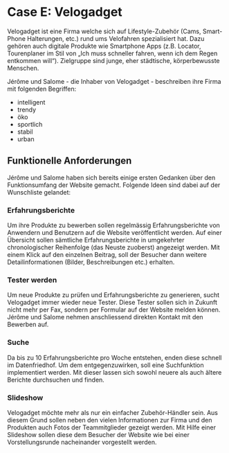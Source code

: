 # Case E: Velogadget
Velogadget ist eine Firma welche sich auf Lifestyle-Zubehör (Cams, Smart-Phone Halterungen, etc.) rund ums Velofahren spezialisiert hat. Dazu gehören auch digitale Produkte wie Smartphone Apps (z.B. Locator, Tourenplaner im Stil von „Ich muss schneller fahren, wenn ich dem Regen entkommen will“). Zielgruppe sind junge, eher städtische, körperbewusste Menschen.

Jérôme und Salome - die Inhaber von Velogadget - beschreiben ihre Firma mit folgenden Begriffen:

* intelligent
* trendy
* öko
* sportlich
* stabil
* urban


## Funktionelle Anforderungen
Jérôme und Salome haben sich bereits einige ersten Gedanken über den Funktionsumfang der Website gemacht. Folgende Ideen sind dabei auf der Wunschliste gelandet:

### Erfahrungsberichte
Um ihre Produkte zu bewerben sollen regelmässig Erfahrungsberichte von Anwendern und Benutzern auf die Website veröffentlicht werden. Auf einer Übersicht sollen sämtliche Erfahrungsberichte in umgekehrter chronologischer Reihenfolge (das Neuste zuoberst) angezeigt werden. Mit einem Klick auf den einzelnen Beitrag, soll der Besucher dann weitere Detailinformationen (Bilder, Beschreibungen etc.) erhalten.

### Tester werden
Um neue Produkte zu prüfen und Erfahrungsberichte zu generieren, sucht Velogadget immer wieder neue Tester. Diese Tester sollen sich in Zukunft nicht mehr per Fax, sondern per Formular auf der Website melden können. Jérôme und Salome nehmen anschliessend direkten Kontakt mit den Bewerben auf.

### Suche
Da bis zu 10 Erfahrungsberichte pro Woche entstehen, enden diese schnell im Datenfriedhof. Um dem entgegenzuwirken, soll eine Suchfunktion implementiert werden. Mit dieser lassen sich sowohl neuere als auch ältere Berichte durchsuchen und finden.

### Slideshow 
Velogadget möchte mehr als nur ein einfacher Zubehör-Händler sein. Aus diesem Grund sollen neben den vielen Informationen zur Firma und den Produkten auch Fotos der Teammitglieder gezeigt werden. Mit Hilfe einer Slideshow sollen diese dem Besucher der Website wie bei einer Vorstellungsrunde nacheinander vorgestellt werden.